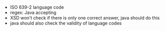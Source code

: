 - ISO 639-2 language code
- regex: Java accepting
- XSD won't check if there is only one correct answer, java should do this
- java should also check the validity of language codes
